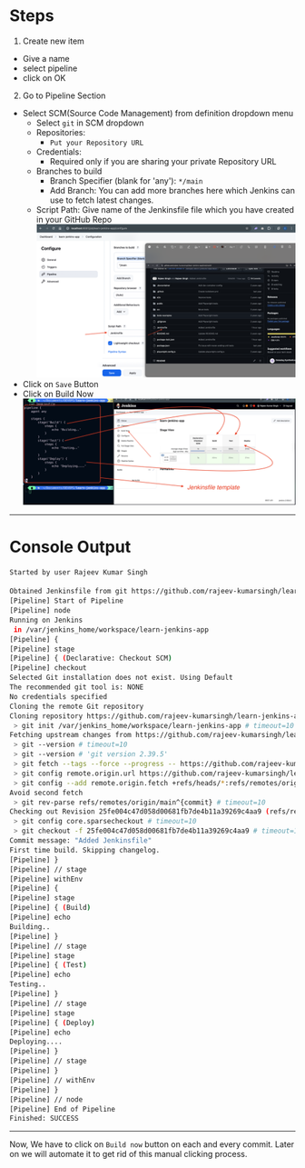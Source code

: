 # Steps

1. Create new item

- Give a name
- select pipeline
- click on OK

2. Go to Pipeline Section

- Select SCM(Source Code Management) from definition dropdown menu
  - Select `git` in SCM dropdown
  - Repositories:
    - `Put your Repository URL`
  - Credentials:
    - Required only if you are sharing your private Repository URL
  - Branches to build
    - Branch Specifier (blank for 'any'): `*/main`
    - Add Branch: You can add more branches here which Jenkins can use to fetch latest changes.
  - Script Path: Give name of the Jenkinsfile file which you have created in your GitHub Repo
    ![script-path.png](./img/script-path.png)
- Click on `Save` Button
- Click on Build Now
  ![Jenkinsfile-template.png](./img/Jenkinsfile-template.png)

---

# Console Output

```bash
Started by user Rajeev Kumar Singh

Obtained Jenkinsfile from git https://github.com/rajeev-kumarsingh/learn-jenkins-app.git
[Pipeline] Start of Pipeline
[Pipeline] node
Running on Jenkins
 in /var/jenkins_home/workspace/learn-jenkins-app
[Pipeline] {
[Pipeline] stage
[Pipeline] { (Declarative: Checkout SCM)
[Pipeline] checkout
Selected Git installation does not exist. Using Default
The recommended git tool is: NONE
No credentials specified
Cloning the remote Git repository
Cloning repository https://github.com/rajeev-kumarsingh/learn-jenkins-app.git
 > git init /var/jenkins_home/workspace/learn-jenkins-app # timeout=10
Fetching upstream changes from https://github.com/rajeev-kumarsingh/learn-jenkins-app.git
 > git --version # timeout=10
 > git --version # 'git version 2.39.5'
 > git fetch --tags --force --progress -- https://github.com/rajeev-kumarsingh/learn-jenkins-app.git +refs/heads/*:refs/remotes/origin/* # timeout=10
 > git config remote.origin.url https://github.com/rajeev-kumarsingh/learn-jenkins-app.git # timeout=10
 > git config --add remote.origin.fetch +refs/heads/*:refs/remotes/origin/* # timeout=10
Avoid second fetch
 > git rev-parse refs/remotes/origin/main^{commit} # timeout=10
Checking out Revision 25fe004c47d058d00681fb7de4b11a39269c4aa9 (refs/remotes/origin/main)
 > git config core.sparsecheckout # timeout=10
 > git checkout -f 25fe004c47d058d00681fb7de4b11a39269c4aa9 # timeout=10
Commit message: "Added Jenkinsfile"
First time build. Skipping changelog.
[Pipeline] }
[Pipeline] // stage
[Pipeline] withEnv
[Pipeline] {
[Pipeline] stage
[Pipeline] { (Build)
[Pipeline] echo
Building..
[Pipeline] }
[Pipeline] // stage
[Pipeline] stage
[Pipeline] { (Test)
[Pipeline] echo
Testing..
[Pipeline] }
[Pipeline] // stage
[Pipeline] stage
[Pipeline] { (Deploy)
[Pipeline] echo
Deploying....
[Pipeline] }
[Pipeline] // stage
[Pipeline] }
[Pipeline] // withEnv
[Pipeline] }
[Pipeline] // node
[Pipeline] End of Pipeline
Finished: SUCCESS

```

---

Now, We have to click on `Build now` button on each and every commit. Later on we will automate it to get rid of this manual clicking process.

